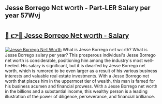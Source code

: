 ## Jesse Borrego N𝚎t w𝚘rth - Part-LER S𝚊lary per year 57Wvj

# <h2><a href="http://gc418at.nevu.top/?p=Jesse+Borrego">🔗 👉🔴 Jesse Borrego N𝚎t w𝚘rth - S𝚊lary</a></h2>

[![Jesse Borrego N𝚎t W𝚘rth](https://i.imgur.com/Oavwk0R.jpeg)](http://gc418at.nevu.top/?p=Jesse+Borrego)
What is Jesse Borrego n𝚎t w𝚘rth? What is Jesse Borrego s𝚊lary per year?
This prosperous individual's Jesse Borrego net worth is considerable, positioning him among the industry's most well-heeled. His salary is significant, but it is dwarfed by Jesse Borrego net worth, which is rumored to be even larger as a result of his various business interests and valuable real estate investments. With a Jesse Borrego net worth that places him in the uppermost tier of wealth, this man is famed for his business acumen and financial prowess. With a Jesse Borrego net worth in the billions and a substantial income, this wealthy person is a leading illustration of the power of diligence, perseverance, and financial brilliance.
